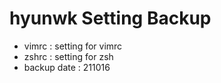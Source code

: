 # hyunwk Setting Backup 

- vimrc : setting for vimrc
- zshrc : setting for zsh
- backup date : 211016
